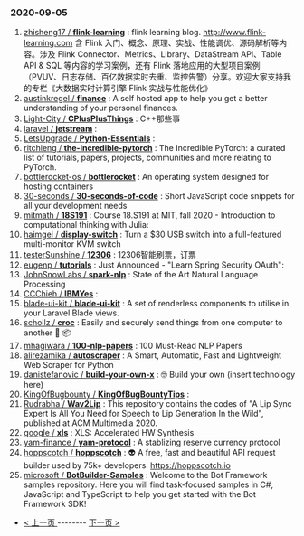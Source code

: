 ### 2020-09-05 
1. [
        zhisheng17 /
**flink-learning**](https://github.com/zhisheng17/flink-learning) : flink learning blog. http://www.flink-learning.com 含 Flink 入门、概念、原理、实战、性能调优、源码解析等内容。涉及 Flink Connector、Metrics、Library、DataStream API、Table API & SQL 等内容的学习案例，还有 Flink 落地应用的大型项目案例（PVUV、日志存储、百亿数据实时去重、监控告警）分享。欢迎大家支持我的专栏《大数据实时计算引擎 Flink 实战与性能优化》
1. [
        austinkregel /
**finance**](https://github.com/austinkregel/finance) : A self hosted app to help you get a better understanding of your personal finances.
1. [
        Light-City /
**CPlusPlusThings**](https://github.com/Light-City/CPlusPlusThings) : C++那些事
1. [
        laravel /
**jetstream**](https://github.com/laravel/jetstream) : 
1. [
        LetsUpgrade /
**Python-Essentials**](https://github.com/LetsUpgrade/Python-Essentials) : 
1. [
        ritchieng /
**the-incredible-pytorch**](https://github.com/ritchieng/the-incredible-pytorch) : The Incredible PyTorch: a curated list of tutorials, papers, projects, communities and more relating to PyTorch.
1. [
        bottlerocket-os /
**bottlerocket**](https://github.com/bottlerocket-os/bottlerocket) : An operating system designed for hosting containers
1. [
        30-seconds /
**30-seconds-of-code**](https://github.com/30-seconds/30-seconds-of-code) : Short JavaScript code snippets for all your development needs
1. [
        mitmath /
**18S191**](https://github.com/mitmath/18S191) : Course 18.S191 at MIT, fall 2020 - Introduction to computational thinking with Julia:
1. [
        haimgel /
**display-switch**](https://github.com/haimgel/display-switch) : Turn a $30 USB switch into a full-featured multi-monitor KVM switch
1. [
        testerSunshine /
**12306**](https://github.com/testerSunshine/12306) : 12306智能刷票，订票
1. [
        eugenp /
**tutorials**](https://github.com/eugenp/tutorials) : Just Announced - "Learn Spring Security OAuth":
1. [
        JohnSnowLabs /
**spark-nlp**](https://github.com/JohnSnowLabs/spark-nlp) : State of the Art Natural Language Processing
1. [
        CCChieh /
**IBMYes**](https://github.com/CCChieh/IBMYes) : 
1. [
        blade-ui-kit /
**blade-ui-kit**](https://github.com/blade-ui-kit/blade-ui-kit) : A set of renderless components to utilise in your Laravel Blade views.
1. [
        schollz /
**croc**](https://github.com/schollz/croc) : Easily and securely send things from one computer to another 🐊 📦
1. [
        mhagiwara /
**100-nlp-papers**](https://github.com/mhagiwara/100-nlp-papers) : 100 Must-Read NLP Papers
1. [
        alirezamika /
**autoscraper**](https://github.com/alirezamika/autoscraper) : A Smart, Automatic, Fast and Lightweight Web Scraper for Python
1. [
        danistefanovic /
**build-your-own-x**](https://github.com/danistefanovic/build-your-own-x) : 🤓 Build your own (insert technology here)
1. [
        KingOfBugbounty /
**KingOfBugBountyTips**](https://github.com/KingOfBugbounty/KingOfBugBountyTips) : 
1. [
        Rudrabha /
**Wav2Lip**](https://github.com/Rudrabha/Wav2Lip) : This repository contains the codes of "A Lip Sync Expert Is All You Need for Speech to Lip Generation In the Wild", published at ACM Multimedia 2020.
1. [
        google /
**xls**](https://github.com/google/xls) : XLS: Accelerated HW Synthesis
1. [
        yam-finance /
**yam-protocol**](https://github.com/yam-finance/yam-protocol) : A stablizing reserve currency protocol
1. [
        hoppscotch /
**hoppscotch**](https://github.com/hoppscotch/hoppscotch) : 👽 A free, fast and beautiful API request builder used by 75k+ developers. https://hoppscotch.io
1. [
        microsoft /
**BotBuilder-Samples**](https://github.com/microsoft/BotBuilder-Samples) : Welcome to the Bot Framework samples repository. Here you will find task-focused samples in C#, JavaScript and TypeScript to help you get started with the Bot Framework SDK! 

- [ < 上一页 ](https://github.com/able8/github-trending-daily-record/blob/master/2020-09-04.md) -------- [ 下一页 > ](https://github.com/able8/github-trending-daily-record/blob/master/2020-09-06.md)